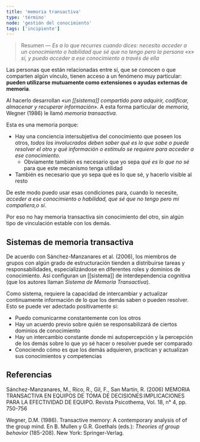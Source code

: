 ```yaml
---
title: 'memoria transactiva'
type: 'término'
node: 'gestión del conocimiento'
tags: ['incipiente']
---
```


>Resumen — *Es a lo que recurres cuando dices: necesito acceder a un conocimiento o habilidad que sé que no tengo pero la persona «x» sí, y puedo acceder a ese conocimiento a través de ella*

Las personas que están relacionadas entre sí, que se conocen o que comparten algún vínculo, tienen acceso a un fenómeno muy particular: **pueden utilizarse mutuamente como extensiones o ayudas externas de memoria**.

Al hacerlo desarrollan *«un [[sistema]] compartido para adquirir, codificar, almacenar y recuperar información»*. A esta forma particular de *memoria*, Wegner (1986) le llamó *memoria transactiva*.

Esta es una memoria porque:

- Hay una conciencia intersubjetiva del conocimiento que poseen los otros, *todos los involucrados deben saber qué es lo que sabe o puede resolver el otro y qué información o estímulo se requiere para acceder a ese conocimiento*.
	- Obviamente también es necesario que yo sepa *qué es lo que no sé* para que este mecanismo tenga utilidad
- También es necesario que yo sepa qué es lo que sé, y hacerlo visible al resto

De este modo puedo usar esas condiciones para, cuando lo necesite, *acceder a ese conocimiento o habilidad, que sé que no tengo pero mi compañera,o sí*. 

Por eso no hay memoria transactiva sin conocimiento del otro, sin algún tipo de vinculación estable con los demás.

## Sistemas de memoria transactiva

De acuerdo con Sánchez-Manzanares et al. (2006), los miembros de grupos con algún grado de estructuración tienden a distribuirse tareas y responsabilidades, especializándose en diferentes roles y dominios de conocimiento. Así configuran un [[sistema]] de interdependencia cognitiva (que los autores llaman *Sistema de Memoria Transactiva*).

Como sistema, requiere la capacidad de intercambiar y actualizar continuamente información de lo que los demás saben o pueden resolver. Esto se puede ver adectado positivamente si:

- Puedo comunicarme constantemente con los otros
- Hay un acuerdo previo sobre quién se responsabilizará de ciertos dominios de conocimiento
- Hay un intercambio constante donde mi autopercepción y la percepción de los demás sobre lo que yo sé hacer o resolver puede ser comparado
- Conociendo cómo es que los demás adquieren, practican y actualizan sus conocimientos y competencias


## Referencias

Sánchez-Manzanares, M., Rico, R., Gil, F., San Martín, R. (2006) MEMORIA TRANSACTIVA EN EQUIPOS DE TOMA DE DECISIONES:IMPLICACIONES PARA LA EFECTIVIDAD DE EQUIPO.  Revista Psicothema, Vol. 18, n° 4, pp. 750-756

Wegner, D.M. (1986). Transactive memory: A contemporary analysis of of the group mind. En B. Mullen y G.R. Goethals (eds.): _Theories of group behavior_ (185-208). New York: Springer-Verlag.